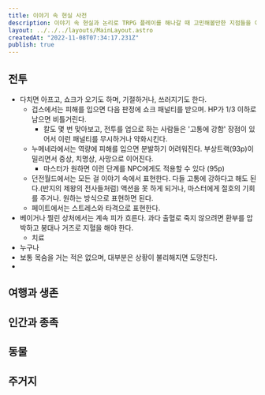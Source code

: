 ```yaml
---
title: 이야기 속 현실 사전
description: 이야기 속 현실과 논리로 TRPG 플레이를 해나갈 때 고민해볼만한 지점들을 이야기해봅니다.
layout: ../../../layouts/MainLayout.astro
createdAt: "2022-11-08T07:34:17.231Z"
publish: true
---
```


## 전투

- 다치면 아프고, 쇼크가 오기도 하며, 기절하거나, 쓰러지기도 한다.
  - 겁스에서는 피해를 입으면 다음 판정에 쇼크 패널티를 받으며. HP가 1/3 이하로 남으면 비틀거린다.
    - 칼도 몇 번 맞아보고, 전투를 업으로 하는 사람들은 '고통에 강함' 장점이 있어서 이런 패널티를 무시하거나 약화시킨다.
  - 누메네라에서는 역량에 피해를 입으면 분발하기 어려워진다. 부상트랙(93p)이 밀리면서 중상, 치명상, 사망으로 이어진다.
    - 마스터가 원하면 이런 단계를 NPC에게도 적용할 수 있다 (95p)
  - 던전월드에서는 모든 걸 이야기 속에서 표현한다. 다들 고통에 강하다고 해도 된다.(반지의 제왕의 전사들처럼) 액션을 못 하게 되거나, 마스터에게 절호의 기회를 주거나. 원하는 방식으로 표현하면 된다.
  - 페이트에서는 스트레스와 타격으로 표현한다.
- 베이거나 찔린 상처에서는 계속 피가 흐른다. 과다 출혈로 죽지 않으려면 환부를 압박하고 붕대나 거즈로 지혈을 해야 한다.
  - 치료
- 누구나 
- 보통 목숨을 거는 적은 없으며, 대부분은 상황이 불리해지면 도망친다.
- 

## 여행과 생존


## 인간과 종족


## 동물


## 주거지

